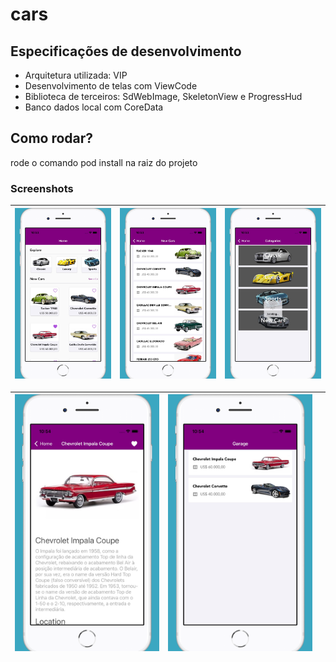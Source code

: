 # cars


## Especificações de desenvolvimento

* Arquitetura utilizada: VIP
* Desenvolvimento de telas com ViewCode
* Biblioteca de terceiros: SdWebImage, SkeletonView e ProgressHud
* Banco dados local com CoreData

## Como rodar?

rode o comando pod install na raiz do projeto

### Screenshots

| ![Imagem 1](https://github.com/brunocostac/cars/blob/main/screenshots/Apple%20iPhone%208%20Plus%20Screenshot%200.png) | ![Imagem 2](https://github.com/brunocostac/cars/blob/main/screenshots/Apple%20iPhone%208%20Plus%20Screenshot%201.png) | ![Imagem 3](https://github.com/brunocostac/cars/blob/main/screenshots/Apple%20iPhone%208%20Plus%20Screenshot%202.png) |
| --- | --- | --- |

| ![Imagem 1](https://github.com/brunocostac/cars/blob/main/screenshots/Apple%20iPhone%208%20Plus%20Screenshot%203.png) | ![Imagem 2](https://github.com/brunocostac/cars/blob/main/screenshots/Apple%20iPhone%208%20Plus%20Screenshot%204.png) |  |
| --- | --- | --- |
